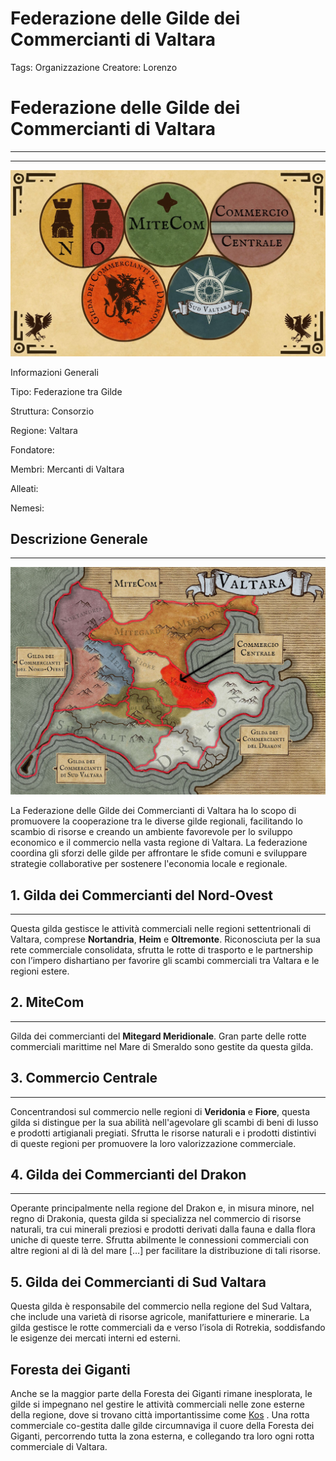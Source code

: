 # Federazione delle Gilde dei Commercianti di Valtara

Tags: Organizzazione
Creatore: Lorenzo

# Federazione delle Gilde dei Commercianti di Valtara

---

---

![BELLISSIMO.jpg](Federazione%20delle%20Gilde%20dei%20Commercianti%20di%20Valtar%20b3d5ff4079ed4e1bbcc732dd063fcb27/BELLISSIMO.jpg)

Informazioni Generali

Tipo: Federazione tra Gilde

Struttura: Consorzio

Regione: Valtara

Fondatore: 

Membri: Mercanti di Valtara

Alleati:

Nemesi:

## Descrizione Generale

---

![commercio.jpg](Federazione%20delle%20Gilde%20dei%20Commercianti%20di%20Valtar%20b3d5ff4079ed4e1bbcc732dd063fcb27/commercio.jpg)

La Federazione delle Gilde dei Commercianti di Valtara ha lo scopo di promuovere la cooperazione tra le diverse gilde regionali, facilitando lo scambio di risorse e creando un ambiente favorevole per lo sviluppo economico e il commercio nella vasta regione di Valtara. La federazione coordina gli sforzi delle gilde per affrontare le sfide comuni e sviluppare strategie collaborative per sostenere l'economia locale e regionale.

## 1. Gilda dei Commercianti del Nord-Ovest

---

Questa gilda gestisce le attività commerciali nelle regioni settentrionali di Valtara, comprese **Nortandria**, **Heim** e **Oltremonte**. Riconosciuta per la sua rete commerciale consolidata, sfrutta le rotte di trasporto e le partnership con l’impero dishartiano per favorire gli scambi commerciali tra Valtara e le regioni estere.

## 2. MiteCom

---

Gilda dei commercianti del **Mitegard Meridionale**. Gran parte delle rotte commerciali marittime nel Mare di Smeraldo sono gestite da questa gilda.

## 3. Commercio Centrale

---

 Concentrandosi sul commercio nelle regioni di **Veridonia** e **Fiore**, questa gilda si distingue per la sua abilità nell'agevolare gli scambi di beni di lusso e prodotti artigianali pregiati. Sfrutta le risorse naturali e i prodotti distintivi di queste regioni per promuovere la loro valorizzazione commerciale.

## 4. Gilda dei Commercianti del Drakon

---

Operante principalmente nella regione del Drakon e, in misura minore, nel regno di Drakonia, questa gilda si specializza nel commercio di risorse naturali, tra cui minerali preziosi e prodotti derivati dalla fauna e dalla flora uniche di queste terre. Sfrutta abilmente le connessioni commerciali con altre regioni al di là del mare […] per facilitare la distribuzione di tali risorse.

## 5. Gilda dei Commercianti di Sud Valtara

Questa gilda è responsabile del commercio nella regione del Sud Valtara, che include una varietà di risorse agricole, manifatturiere e minerarie. La gilda gestisce le rotte commerciali da e verso l’isola di Rotrekia, soddisfando le esigenze dei mercati interni ed esterni.

## Foresta dei Giganti

Anche se la maggior parte della Foresta dei Giganti rimane inesplorata, le gilde si impegnano nel gestire le attività commerciali nelle zone esterne della regione, dove si trovano città importantissime come [Kos](Kos%20bb2884f1df2e4e47890b8cefddb5e4bd.md) . Una rotta commerciale co-gestita dalle gilde circumnaviga il cuore della Foresta dei Giganti, percorrendo tutta la zona esterna, e collegando tra loro ogni rotta commerciale di Valtara.